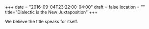 +++
date = "2016-09-04T23:22:00-04:00"
draft = false
location = ""
title="Dialectic is the New Juxtaposition"
+++

We believe the title speaks for itself.
